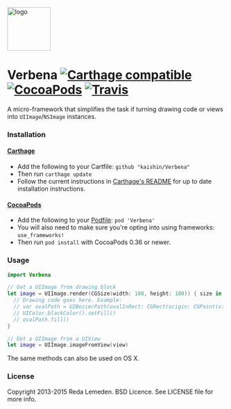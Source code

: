 <img src="https://raw.github.com/kaishin/Verbena/master/logo.png" width="100" alt="logo" />

# Verbena [![Carthage compatible](https://img.shields.io/badge/Carthage-compatible-4BC51D.svg?style=flat)](https://github.com/Carthage/Carthage) [![CocoaPods](https://img.shields.io/cocoapods/v/Verbena.svg)](https://cocoapods.org/pods/Verbena) [![Travis](https://img.shields.io/travis/kaishin/Verbena.svg)](https://travis-ci.org/kaishin/Verbena)

A micro-framework that simplifies the task if turning drawing code or views into `UIImage`/`NSImage` instances.

### Installation
#### [Carthage](https://github.com/Carthage/Carthage)

- Add the following to your Cartfile: `github "kaishin/Verbena"`
- Then run `carthage update`
- Follow the current instructions in [Carthage's README][carthage-installation]
for up to date installation instructions.

[carthage-installation]: https://github.com/Carthage/Carthage#adding-frameworks-to-an-application

#### [CocoaPods](http://cocoapods.org)

- Add the following to your [Podfile](http://guides.cocoapods.org/using/the-podfile.html): `pod 'Verbena'`
- You will also need to make sure you're opting into using frameworks: `use_frameworks!`
- Then run `pod install` with CocoaPods 0.36 or newer.

### Usage

~~~swift
import Verbena

// Get a UIImage from drawing block
let image = UIImage.render(CGSize(width: 100, height: 100)) { size in
  // Drawing code goes here. Example:
  // var ovalPath = UIBezierPath(ovalInRect: CGRect(origin: CGPoint(x: 0, y: 0), size: size))
  // UIColor.blackColor().setFill()
  // ovalPath.fill()
}

// Get a UIImage from a UIView
let image = UIImage.imageFromView(view)
~~~

The same methods can also be used on OS X.

### License

Copyright 2013-2015 Reda Lemeden. BSD Licence. See LICENSE file for more info.
